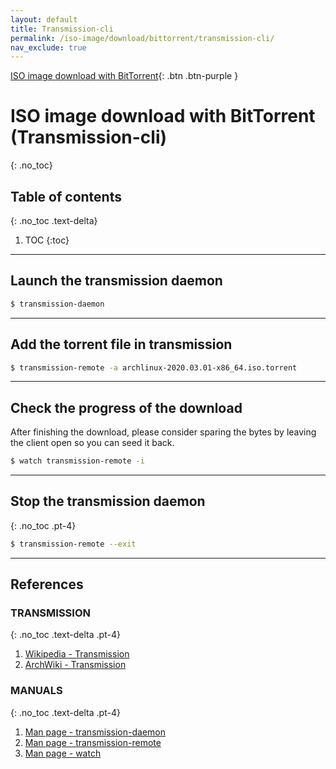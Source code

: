 ```yaml
---
layout: default
title: Transmission-cli
permalink: /iso-image/download/bittorrent/transmission-cli/
nav_exclude: true
---
```


[ISO image download with BitTorrent](/Andromeda/iso-image/download/bittorrent/){: .btn .btn-purple }

# ISO image download with BitTorrent (Transmission-cli)
{: .no_toc}

## Table of contents
{: .no_toc .text-delta}

1. TOC
{:toc}

---

## Launch the transmission daemon

```bash
$ transmission-daemon
```

---

## Add the torrent file in transmission

```bash
$ transmission-remote -a archlinux-2020.03.01-x86_64.iso.torrent
```

---

## Check the progress of the download

After finishing the download, please consider sparing the bytes by leaving the client open so you can seed it back.

```bash
$ watch transmission-remote -i
```

---

## Stop the transmission daemon
{: .no_toc .pt-4}

```bash
$ transmission-remote --exit
```

---

## References

### TRANSMISSION
{: .no_toc .text-delta .pt-4}

1. [Wikipedia - Transmission](https://en.wikipedia.org/wiki/Transmission_(BitTorrent_client))
1. [ArchWiki - Transmission](https://wiki.archlinux.org/index.php/Transmission)

### MANUALS
{: .no_toc .text-delta .pt-4}

1. [Man page - transmission-daemon](https://jlk.fjfi.cvut.cz/arch/manpages/man/extra/transmission-cli/transmission-daemon.1.en)
1. [Man page - transmission-remote](https://jlk.fjfi.cvut.cz/arch/manpages/man/extra/transmission-cli/transmission-remote.1.en)
1. [Man page - watch](https://jlk.fjfi.cvut.cz/arch/manpages/man/core/procps-ng/watch.1.en)
